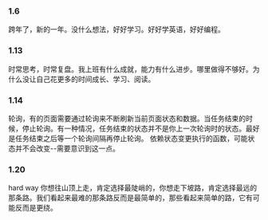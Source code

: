 ### 1.6
跨年了，新的一年。没什么想法，好好学习。好好学英语，好好编程。

### 1.13
时常思考，时常复盘。我上班有什么成就，能力有什么进步。哪里做得不够好。为什么没让自己花更多的时间成长、学习、阅读。

### 1.14
轮询，有的页面需要通过轮询来不断刷新当前页面状态和数据。当任务结束的时候，停止轮询。有一种情况，任务结束的状态并不是你上一次轮询时的状态。最好是任务结束之后等一个轮询间隔再停止轮询。
依赖状态变更执行的函数，可能状态并不会改变--需要意识到这一点。

### 1.20
hard way 你想往山顶上走，肯定选择最陡峭的，你想走下坡路，肯定选择最远的那条路。我们看起来最难的那条路反而是最简单的，那些看起来简单的路，它有可能反而是更绕。